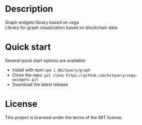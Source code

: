 # Description
Graph widgets library based on vega  
Library for graph visualization based on blockchain data

# Quick start
Several quick start options are available:
* Install with npm `npm i @bitquery/graph`
* Clone the repo: `git clone https://github.com/bitquery/vega-wwidgets.git`
* Download the latest release
# License
This project is licensed under the terms of the MIT license.
